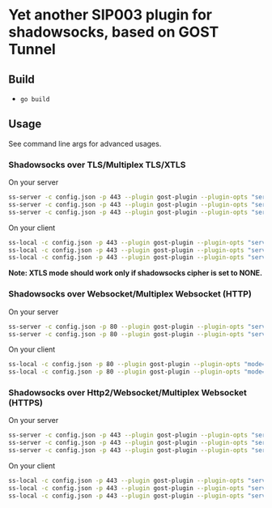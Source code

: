# Yet another SIP003 plugin for shadowsocks, based on GOST Tunnel

## Build

* `go build`

## Usage

See command line args for advanced usages.

### Shadowsocks over TLS/Multiplex TLS/XTLS 

On your server

```sh
ss-server -c config.json -p 443 --plugin gost-plugin --plugin-opts "server;cert=cert.pem;key=key.pem;mode=tls"
ss-server -c config.json -p 443 --plugin gost-plugin --plugin-opts "server;cert=cert.pem;key=key.pem;mode=mtls"
ss-server -c config.json -p 443 --plugin gost-plugin --plugin-opts "server;cert=cert.pem;key=key.pem;mode=xtls"
```

On your client

```sh
ss-local -c config.json -p 443 --plugin gost-plugin --plugin-opts "serverName=mydomain.me;mode=tls"
ss-local -c config.json -p 443 --plugin gost-plugin --plugin-opts "serverName=mydomain.me;mode=mtls;mux=1"
ss-local -c config.json -p 443 --plugin gost-plugin --plugin-opts "serverName=mydomain.me;mode=xtls"
```

**Note: XTLS mode should work only if shadowsocks cipher is set to NONE.**

### Shadowsocks over Websocket/Multiplex Websocket (HTTP)

On your server

```sh
ss-server -c config.json -p 80 --plugin gost-plugin --plugin-opts "server;mode=ws"
ss-server -c config.json -p 80 --plugin gost-plugin --plugin-opts "server;mode=mws"
```

On your client

```sh
ss-local -c config.json -p 80 --plugin gost-plugin --plugin-opts "mode=ws"
ss-local -c config.json -p 80 --plugin gost-plugin --plugin-opts "mode=mws;mux=1"
```

### Shadowsocks over Http2/Websocket/Multiplex Websocket (HTTPS)

On your server

```sh
ss-server -c config.json -p 443 --plugin gost-plugin --plugin-opts "server;cert=cert.pem;key=key.pem;mode=h2"
ss-server -c config.json -p 443 --plugin gost-plugin --plugin-opts "server;cert=cert.pem;key=key.pem;mode=wss"
ss-server -c config.json -p 443 --plugin gost-plugin --plugin-opts "server;cert=cert.pem;key=key.pem;mode=mwss"
```

On your client

```sh
ss-local -c config.json -p 443 --plugin gost-plugin --plugin-opts "serverName=mydomain.me;mode=h2"
ss-local -c config.json -p 443 --plugin gost-plugin --plugin-opts "serverName=mydomain.me;mode=wss"
ss-local -c config.json -p 443 --plugin gost-plugin --plugin-opts "serverName=mydomain.me;mode=mwss;mux=1"
```

